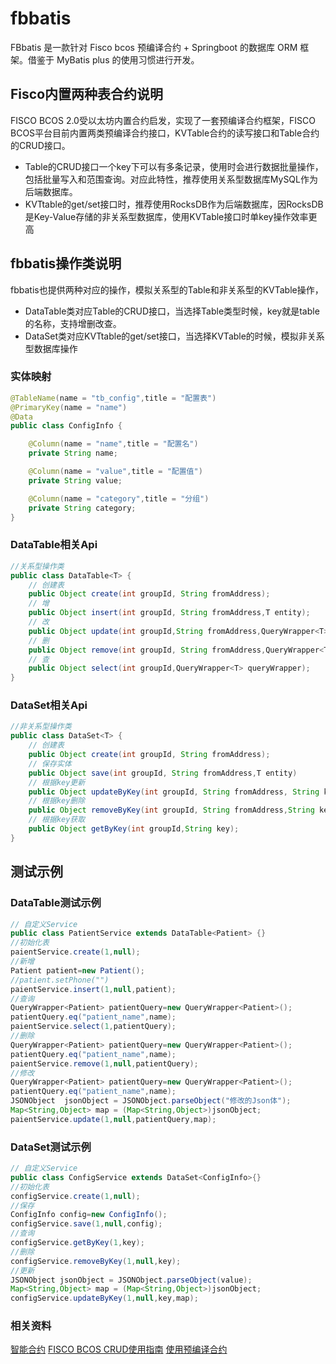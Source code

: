 # fbbatis
FBbatis 是一款针对 Fisco bcos 预编译合约 + Springboot 的数据库 ORM 框架。借鉴于 MyBatis plus 的使用习惯进行开发。


## Fisco内置两种表合约说明
FISCO BCOS 2.0受以太坊内置合约启发，实现了一套预编译合约框架，FISCO BCOS平台目前内置两类预编译合约接口，KVTable合约的读写接口和Table合约的CRUD接口。

* Table的CRUD接口一个key下可以有多条记录，使用时会进行数据批量操作，包括批量写入和范围查询。对应此特性，推荐使用关系型数据库MySQL作为后端数据库。 
* KVTtable的get/set接口时，推荐使用RocksDB作为后端数据库，因RocksDB是Key-Value存储的非关系型数据库，使用KVTable接口时单key操作效率更高

## fbbatis操作类说明
fbbatis也提供两种对应的操作，模拟关系型的Table和非关系型的KVTable操作，
* DataTable类对应Table的CRUD接口，当选择Table类型时候，key就是table的名称，支持增删改查。
* DataSet类对应KVTtable的get/set接口，当选择KVTable的时候，模拟非关系型数据库操作

### 实体映射
```java
@TableName(name = "tb_config",title = "配置表")
@PrimaryKey(name = "name")
@Data
public class ConfigInfo {

    @Column(name = "name",title = "配置名")
    private String name;

    @Column(name = "value",title = "配置值")
    private String value;

    @Column(name = "category",title = "分组")
    private String category;
}
```

### DataTable相关Api
```java
//关系型操作类
public class DataTable<T> {
    // 创建表
    public Object create(int groupId, String fromAddress);
    // 增
    public Object insert(int groupId, String fromAddress,T entity);
    // 改
    public Object update(int groupId,String fromAddress,QueryWrapper<T> queryWrapper,Map<String, Object> columnMap);
    // 删
    public Object remove(int groupId, String fromAddress,QueryWrapper<T> queryWrapper);
    // 查
    public Object select(int groupId,QueryWrapper<T> queryWrapper);
}
```

### DataSet相关Api
```java
//非关系型操作类
public class DataSet<T> {
    // 创建表
    public Object create(int groupId, String fromAddress);
    // 保存实体
    public Object save(int groupId, String fromAddress,T entity)
    // 根据key更新
    public Object updateByKey(int groupId, String fromAddress, String key,Map<String, Object> columnMap);
    // 根据key删除
    public Object removeByKey(int groupId, String fromAddress,String key);
    // 根据key获取
    public Object getByKey(int groupId,String key);
}
```

## 测试示例
### DataTable测试示例
```java
// 自定义Service
public class PatientService extends DataTable<Patient> {}
//初始化表
paientService.create(1,null);
//新增
Patient patient=new Patient();
//patient.setPhone("")
paientService.insert(1,null,patient);
//查询
QueryWrapper<Patient> patientQuery=new QueryWrapper<Patient>();
patientQuery.eq("patient_name",name);
paientService.select(1,patientQuery);
//删除
QueryWrapper<Patient> patientQuery=new QueryWrapper<Patient>();
patientQuery.eq("patient_name",name);
paientService.remove(1,null,patientQuery);
//修改
QueryWrapper<Patient> patientQuery=new QueryWrapper<Patient>();
patientQuery.eq("patient_name",name);
JSONObject  jsonObject = JSONObject.parseObject("修改的Json体");
Map<String,Object> map = (Map<String,Object>)jsonObject;
paientService.update(1,null,patientQuery,map);
```
### DataSet测试示例
```java
// 自定义Service
public class ConfigService extends DataSet<ConfigInfo>{}
//初始化表
configService.create(1,null);
//保存
ConfigInfo config=new ConfigInfo();
configService.save(1,null,config);
//查询
configService.getByKey(1,key);
//删除
configService.removeByKey(1,null,key);
//更新
JSONObject jsonObject = JSONObject.parseObject(value);
Map<String,Object> map = (Map<String,Object>)jsonObject;
configService.updateByKey(1,null,key,map);
```

### 相关资料
[智能合约](https://github.com/FISCO-BCOS/FISCO-BCOS-DOC/blob/release-2/2.x/docs/manual/smart_contract.md)
[FISCO BCOS CRUD使用指南](https://github.com/FISCO-BCOS/FISCO-BCOS-DOC/blob/release-2/2.x/docs/articles/3_features/33_storage/crud_guidance.md)
[使用预编译合约](https://github.com/FISCO-BCOS/FISCO-BCOS-DOC/blob/release-2/2.x/docs/manual/precompiled_contract.md)

